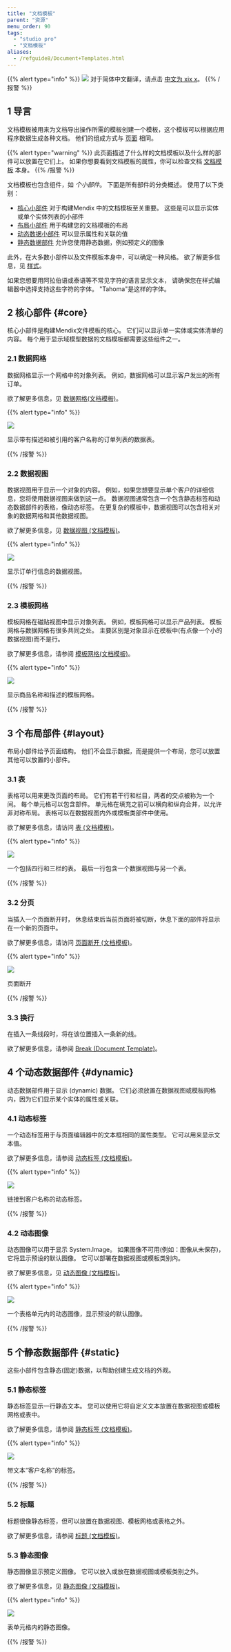 ```yaml
---
title: "文档模板"
parent: "资源"
menu_order: 90
tags:
  - "studio pro"
  - "文档模板"
aliases:
  - /refguide8/Document+Templates.html
---
```


{{% alert type="info" %}}
<img src="attachments/chinese-translation/china.png" style="display: inline-block; margin: 0" /> 对于简体中文翻译，请点击 [中文为 xix x](https://cdn.mendix.tencent-cloud.com/documentation/refguide8/document-templates.pdf)。
{{% /报警 %}}

## 1 导言

文档模板被用来为文档导出操作所需的模板创建一个模板，这个模板可以根据应用程序数据生成各种文档。 他们的组成方式与 [页面](pages) 相同。

{{% alert type="warning" %}}
此页面描述了什么样的文档模板以及什么样的部件可以放置在它们上。 如果你想要看到文档模板的属性，你可以检查文档 [文档模板](document-template) 本身。
{{% /报警 %}}

文档模板也包含组件，如 _个小部件_。 下面是所有部件的分类概述。 使用了以下类别：

* [核心小部件](#core) 对于构建Mendix 中的文档模板至关重要。 这些是可以显示实体或单个实体列表的小部件
* [布局小部件](#layout) 用于构建您的文档模板的布局
* [动态数据小部件](#dynamic) 可以显示属性和关联的值
* [静态数据部件](#static) 允许您使用静态数据，例如预定义的图像

此外，在大多数小部件以及文件模板本身中，可以确定一种风格。 欲了解更多信息，见 [样式](style)。

如果您想要用阿拉伯语或泰语等不常见字符的语言显示文本， 请确保您在样式编辑器中选择支持这些字符的字体。 "Tahoma"是这样的字体。

## 2 核心部件 {#core}

核心小部件是构建Mendix文件模板的核心。 它们可以显示单一实体或实体清单的内容。 每个用于显示域模型数据的文档模板都需要这些组件之一。

### 2.1 数据网格

数据网格显示一个网格中的对象列表。 例如，数据网格可以显示客户发出的所有订单。

欲了解更多信息，见 [数据网格(文档模板)](data-grid-document-template)。

{{% alert type="info" %}}

![](attachments/document-templates/918138.png)

显示带有描述和被引用的客户名称的订单列表的数据表。

{{% /报警 %}}

### 2.2 数据视图

数据视图用于显示一个对象的内容。 例如，如果您想要显示单个客户的详细信息，您将使用数据视图来做到这一点。 数据视图通常包含一个包含静态标签和动态数据部件的表格，像动态标签。 在更复杂的模板中，数据视图可以包含相关对象的数据网格和其他数据视图。

欲了解更多信息，见 [数据视图 (文档模板)](data-view-document-template)。

{{% alert type="info" %}}

![](attachments/document-templates/918139.png)

显示订单行信息的数据视图。

{{% /报警 %}}

### 2.3 模板网格

模板网格在磁贴视图中显示对象列表。 例如，模板网格可以显示产品列表。 模板网格与数据网格有很多共同之处。 主要区别是对象显示在模板中(有点像一个小的数据视图)而不是行。

欲了解更多信息，请参阅 [模板网格(文档模板)](template-grid-document-template)。

{{% alert type="info" %}}

![](attachments/document-templates/918137.png)

显示商品名称和描述的模板网格。

{{% /报警 %}}

## 3 个布局部件 {#layout}

布局小部件给予页面结构。 他们不会显示数据，而是提供一个布局，您可以放置其他可以放置的小部件。

### 3.1 表

表格可以用来更改页面的布局。 它们有若干行和栏目，两者的交点被称为一个间。 每个单元格可以包含部件。 单元格在填充之前可以横向和纵向合并，以允许非对称布局。 表格可以在数据视图内外或模板类部件中使用。

欲了解更多信息，请访问 [表 (文档模板)](table-document-template)。

{{% alert type="info" %}}

![](attachments/document-templates/918134.png)

一个包括四行和三栏的表。 最后一行包含一个数据视图与另一个表。

{{% /报警 %}}

### 3.2 分页

当插入一个页面断开时， 休息结束后当前页面将被切断，休息下面的部件将显示在一个新的页面中。

欲了解更多信息，请访问 [页面断开 (文档模板)](page-break-document-template)。

{{% alert type="info" %}}

![](attachments/document-templates/918135.png)

页面断开

{{% /报警 %}}

### 3.3 换行

在插入一条线段时，将在该位置插入一条新的线。

欲了解更多信息，请参阅 [Break (Document Template)](line-break-document-template)。

## 4 个动态数据部件 {#dynamic}

动态数据部件用于显示 (dynamic) 数据。 它们必须放置在数据视图或模板网格内，因为它们显示某个实体的属性或关联。

### 4.1 动态标签

一个动态标签用于与页面编辑器中的文本框相同的属性类型。 它可以用来显示文本值。

欲了解更多信息，请参阅 [动态标签 (文档模板)](dynamic-label-document-template)。

{{% alert type="info" %}}

![](attachments/document-templates/918131.png)

链接到客户名称的动态标签。

{{% /报警 %}}

### 4.2 动态图像

动态图像可以用于显示 System.Image。 如果图像不可用(例如：图像从未保存)，它将显示预设的默认图像。 它可以部署在数据视图或模板类别内。

欲了解更多信息，见 [动态图像 (文档模板)](dynamic-image-document-template)。

{{% alert type="info" %}}

![](attachments/document-templates/918132.png)

一个表格单元内的动态图像，显示预设的默认图像。

{{% /报警 %}}

## 5 个静态数据部件 {#static}

这些小部件包含静态(固定)数据，以帮助创建生成文档的外观。

### 5.1 静态标签

静态标签显示一行静态文本。 您可以使用它将自定义文本放置在数据视图或模板网格或表中。

欲了解更多信息，请参阅 [静态标签 (文档模板)](static-label-document-template)。

{{% alert type="info" %}}

![](attachments/document-templates/918130.png)

带文本“客户名称”的标签。

{{% /报警 %}}

### 5.2 标题

标题很像静态标签，但可以放置在数据视图、模板网格或表格之外。

欲了解更多信息，请参阅 [标题 (文档模板)](title-document-template)。

### 5.3 静态图像

静态图像显示预定义图像。 它可以放入或放在数据视图或模板类别之外。

欲了解更多信息，见 [静态图像 (文档模板)](static-image-document-template)。

{{% alert type="info" %}}

![](attachments/document-templates/918133.png)

表单元格内的静态图像。

{{% /报警 %}}

